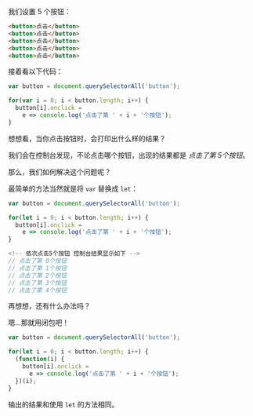 我们设置 5 个按钮：

```html
<button>点击</button>
<button>点击</button>
<button>点击</button>
<button>点击</button>
<button>点击</button>
```

接着看以下代码：

```js
var button = document.querySelectorAll('button');

for(var i = 0; i < button.length; i++) {
  button[i].onclick = 
    e => console.log('点击了第 ' + i + '个按钮');
}
```

想想看，当你点击按钮时，会打印出什么样的结果？

我们会在控制台发现，不论点击哪个按钮，出现的结果都是 *点击了第 5个按钮*。

那么，我们如何解决这个问题呢？

最简单的方法当然就是将 `var` 替换成 `let`：

```js
var button = document.querySelectorAll('button');

for(let i = 0; i < button.length; i++) {
  button[i].onclick = 
    e => console.log('点击了第 ' + i + '个按钮');
}

<!-- 依次点击5个按钮 控制台结果显示如下 -->
// 点击了第 0个按钮
// 点击了第 1个按钮
// 点击了第 2个按钮
// 点击了第 3个按钮
// 点击了第 4个按钮
```

再想想，还有什么办法吗？

嗯...那就用闭包吧！

```js
var button = document.querySelectorAll('button');

for(let i = 0; i < button.length; i++) {
  (function(i) {
    button[i].onclick = 
      e => console.log('点击了第 ' + i + '个按钮');
  })(i);
}
```

输出的结果和使用 `let` 的方法相同。